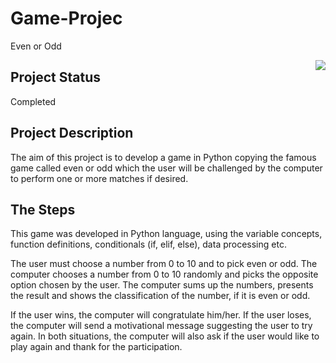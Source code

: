 # Game-Projec
Even or Odd

<img align="right" src="https://www.androidfreeware.net/software_images/morra-even-or-odd.2.jpg" />

## Project Status

Completed

## Project Description
The aim of this project is to develop a game in Python copying the famous game called even or odd which the user will be challenged by the computer to perform one or more matches if desired.

## The Steps
This game was developed in Python language, using the variable concepts, function definitions, conditionals (if, elif, else), data processing etc.

The user must choose a number from 0 to 10 and to pick even or odd. The computer chooses a number from 0 to 10 randomly and picks the opposite option chosen by the user. The computer sums up the numbers, presents the result and shows the classification of the number, if it is even or odd.

If the user wins, the computer will congratulate him/her. If the user loses, the computer will send a motivational message suggesting the user to try again. In both situations, the computer will also ask if the user would like to play again and thank for the participation.

